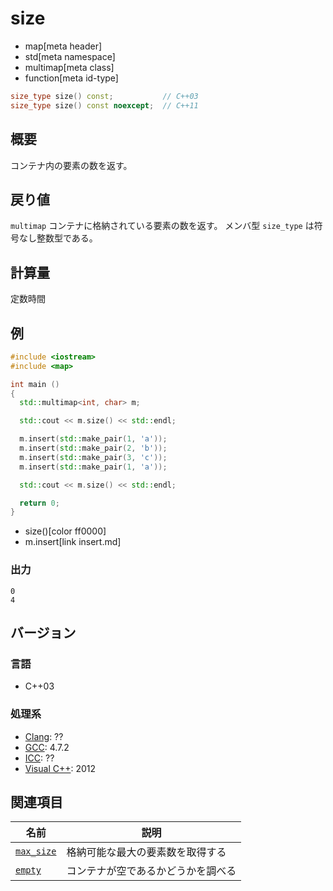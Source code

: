 # size
* map[meta header]
* std[meta namespace]
* multimap[meta class]
* function[meta id-type]

```cpp
size_type size() const;           // C++03
size_type size() const noexcept;  // C++11
```

## 概要
コンテナ内の要素の数を返す。


## 戻り値
`multimap` コンテナに格納されている要素の数を返す。 
メンバ型 `size_type` は符号なし整数型である。


## 計算量
定数時間


## 例
```cpp example
#include <iostream>
#include <map>

int main ()
{
  std::multimap<int, char> m;

  std::cout << m.size() << std::endl;

  m.insert(std::make_pair(1, 'a'));
  m.insert(std::make_pair(2, 'b'));
  m.insert(std::make_pair(3, 'c'));
  m.insert(std::make_pair(1, 'a'));

  std::cout << m.size() << std::endl;

  return 0;
}
```
* size()[color ff0000]
* m.insert[link insert.md]

### 出力
```
0
4
```

## バージョン
### 言語
- C++03

### 処理系
- [Clang](/implementation.md#clang): ??
- [GCC](/implementation.md#gcc): 4.7.2
- [ICC](/implementation.md#icc): ??
- [Visual C++](/implementation.md#visual_cpp): 2012


## 関連項目

| 名前 | 説明|
|-------------------------------------------------------------------------------------------|-----------------------------------------------------|
| [`max_size`](/reference/map/multimap/max_size.md) | 格納可能な最大の要素数を取得する |
| [`empty`](/reference/map/multimap/empty.md) | コンテナが空であるかどうかを調べる |


